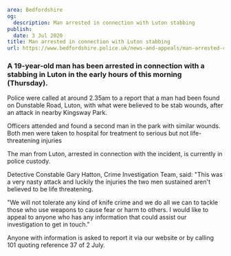 ```yaml
area: Bedfordshire
og:
  description: Man arrested in connection with Luton stabbing
publish:
  date: 3 Jul 2020
title: Man arrested in connection with Luton stabbing
url: https://www.bedfordshire.police.uk/news-and-appeals/man-arrested-connection-luton-stabbing
```

### A 19-year-old man has been arrested in connection with a stabbing in Luton in the early hours of this morning (Thursday).

Police were called at around 2.35am to a report that a man had been found on Dunstable Road, Luton, with what were believed to be stab wounds, after an attack in nearby Kingsway Park.

Officers attended and found a second man in the park with similar wounds. Both men were taken to hospital for treatment to serious but not life-threatening injuries

The man from Luton, arrested in connection with the incident, is currently in police custody.

Detective Constable Gary Hatton, Crime Investigation Team, said: "This was a very nasty attack and luckily the injuries the two men sustained aren't believed to be life threatening.

"We will not tolerate any kind of knife crime and we do all we can to tackle those who use weapons to cause fear or harm to others. I would like to appeal to anyone who has any information that could assist our investigation to get in touch."

Anyone with information is asked to report it via our website or by calling 101 quoting reference 37 of 2 July.
